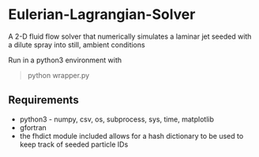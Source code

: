 # Eulerian-Lagrangian-Solver
A 2-D fluid flow solver that numerically simulates a laminar jet seeded with a dilute spray into still, ambient conditions

Run in a python3 environment with 
> python wrapper.py

## Requirements
* python3 - numpy, csv, os, subprocess, sys, time, matplotlib
* gfortran
* the fhdict module included allows for a hash dictionary to be used to keep track of seeded particle IDs
